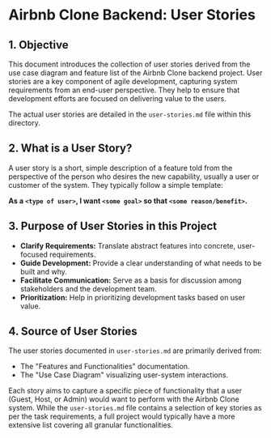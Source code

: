 # Airbnb Clone Backend: User Stories

## 1. Objective

This document introduces the collection of user stories derived from the use case diagram and feature list of the Airbnb Clone backend project. User stories are a key component of agile development, capturing system requirements from an end-user perspective. They help to ensure that development efforts are focused on delivering value to the users.

The actual user stories are detailed in the `user-stories.md` file within this directory.

## 2. What is a User Story?

A user story is a short, simple description of a feature told from the perspective of the person who desires the new capability, usually a user or customer of the system. They typically follow a simple template:

**As a `<type of user>`, I want `<some goal>` so that `<some reason/benefit>`.**

## 3. Purpose of User Stories in this Project

*   **Clarify Requirements:** Translate abstract features into concrete, user-focused requirements.
*   **Guide Development:** Provide a clear understanding of what needs to be built and why.
*   **Facilitate Communication:** Serve as a basis for discussion among stakeholders and the development team.
*   **Prioritization:** Help in prioritizing development tasks based on user value.

## 4. Source of User Stories

The user stories documented in `user-stories.md` are primarily derived from:
*   The "Features and Functionalities" documentation.
*   The "Use Case Diagram" visualizing user-system interactions.

Each story aims to capture a specific piece of functionality that a user (Guest, Host, or Admin) would want to perform with the Airbnb Clone system. While the `user-stories.md` file contains a selection of key stories as per the task requirements, a full project would typically have a more extensive list covering all granular functionalities.